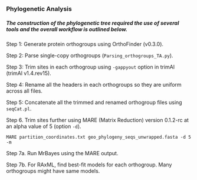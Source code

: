### Phylogenetic Analysis

##### The construction of the phylogenetic tree required the use of several tools and the overall workflow is outlined below. 

Step 1: Generate protein orthogroups using OrthoFinder (v0.3.0).

Step 2: Parse single-copy orthogroups (`Parsing_orthogroups_TA.py`). 

Step 3: Trim sites in each orthogroup using `-gappyout` option in trimAl (trimAl v1.4.rev15).

Step 4: Rename all the headers in each orthogroups so they are uniform across all files. 

Step 5: Concatenate all the trimmed and renamed orthogroup files using `seqCat.pl`.

Step 6. Trim sites further using MARE (Matrix Reduction) version 0.1.2-rc at an alpha value of 5 (option `-d`).

```
MARE partition_coordinates.txt geo_phylogeny_seqs_unwrapped.fasta -d 5 -m

```

Step 7a. Run MrBayes using the MARE output.

Step 7b. For RAxML, find best-fit models for each orthogroup. Many orthogroups might have same models.

 